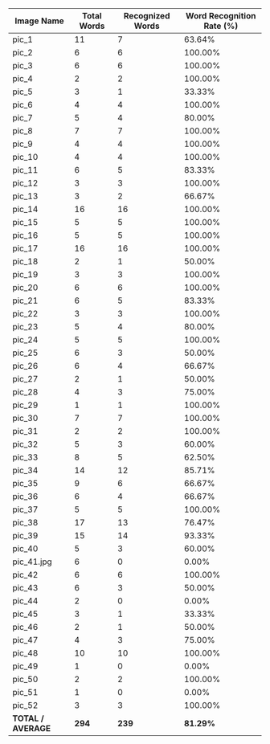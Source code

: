 | Image Name | Total Words | Recognized Words | Word Recognition Rate (%) |
|------------|-------------|------------------|---------------------------|
| pic_1 | 11 | 7 | 63.64% |
| pic_2 | 6 | 6 | 100.00% |
| pic_3 | 6 | 6 | 100.00% |
| pic_4 | 2 | 2 | 100.00% |
| pic_5 | 3 | 1 | 33.33% |
| pic_6 | 4 | 4 | 100.00% |
| pic_7 | 5 | 4 | 80.00% |
| pic_8 | 7 | 7 | 100.00% |
| pic_9 | 4 | 4 | 100.00% |
| pic_10 | 4 | 4 | 100.00% |
| pic_11 | 6 | 5 | 83.33% |
| pic_12 | 3 | 3 | 100.00% |
| pic_13 | 3 | 2 | 66.67% |
| pic_14 | 16 | 16 | 100.00% |
| pic_15 | 5 | 5 | 100.00% |
| pic_16 | 5 | 5 | 100.00% |
| pic_17 | 16 | 16 | 100.00% |
| pic_18 | 2 | 1 | 50.00% |
| pic_19 | 3 | 3 | 100.00% |
| pic_20 | 6 | 6 | 100.00% |
| pic_21 | 6 | 5 | 83.33% |
| pic_22 | 3 | 3 | 100.00% |
| pic_23 | 5 | 4 | 80.00% |
| pic_24 | 5 | 5 | 100.00% |
| pic_25 | 6 | 3 | 50.00% |
| pic_26 | 6 | 4 | 66.67% |
| pic_27 | 2 | 1 | 50.00% |
| pic_28 | 4 | 3 | 75.00% |
| pic_29 | 1 | 1 | 100.00% |
| pic_30 | 7 | 7 | 100.00% |
| pic_31 | 2 | 2 | 100.00% |
| pic_32 | 5 | 3 | 60.00% |
| pic_33 | 8 | 5 | 62.50% |
| pic_34 | 14 | 12 | 85.71% |
| pic_35 | 9 | 6 | 66.67% |
| pic_36 | 6 | 4 | 66.67% |
| pic_37 | 5 | 5 | 100.00% |
| pic_38 | 17 | 13 | 76.47% |
| pic_39 | 15 | 14 | 93.33% |
| pic_40 | 5 | 3 | 60.00% |
| pic_41.jpg | 6 | 0 | 0.00% |
| pic_42 | 6 | 6 | 100.00% |
| pic_43 | 6 | 3 | 50.00% |
| pic_44 | 2 | 0 | 0.00% |
| pic_45 | 3 | 1 | 33.33% |
| pic_46 | 2 | 1 | 50.00% |
| pic_47 | 4 | 3 | 75.00% |
| pic_48 | 10 | 10 | 100.00% |
| pic_49 | 1 | 0 | 0.00% |
| pic_50 | 2 | 2 | 100.00% |
| pic_51 | 1 | 0 | 0.00% |
| pic_52 | 3 | 3 | 100.00% |
| **TOTAL / AVERAGE** | **294** | **239** | **81.29%** |
